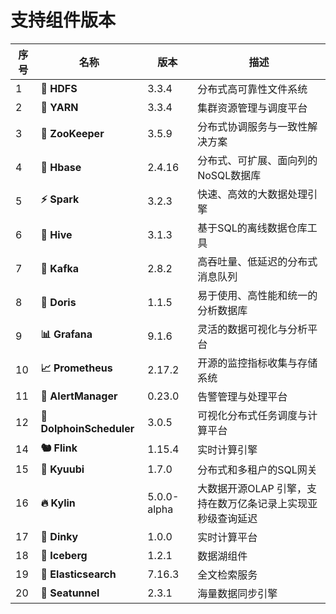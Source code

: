 # 支持组件版本

| 序号  | 名称                       | 版本          | 描述                               |
|-----|--------------------------|-------------|----------------------------------|
| 1   | **📁 HDFS**              | 3.3.4       | 分布式高可靠性文件系统                      |
| 2   | **🚀 YARN**              | 3.3.4       | 集群资源管理与调度平台                      |
| 3   | **🦜 ZooKeeper**         | 3.5.9       | 分布式协调服务与一致性解决方案                  |
| 4   | **🐘 Hbase**             | 2.4.16      | 分布式、可扩展、面向列的NoSQL数据库             |
| 5   | **⚡️ Spark**             | 3.2.3       | 快速、高效的大数据处理引擎                    |
| 6   | **🐝 Hive**              | 3.1.3       | 基于SQL的离线数据仓库工具                   |
| 7   | **🐧 Kafka**             | 2.8.2       | 高吞吐量、低延迟的分布式消息队列                 |
| 8   | **🌊 Doris**             | 1.1.5       | 易于使用、高性能和统一的分析数据库                |
| 9   | **📊 Grafana**           | 9.1.6       | 灵活的数据可视化与分析平台                    |
| 10  | **📈 Prometheus**        | 2.17.2      | 开源的监控指标收集与存储系统                   |
| 11  | **🚨 AlertManager**      | 0.23.0      | 告警管理与处理平台                        |
| 12  | **🐬 DolphoinScheduler** | 3.0.5       | 可视化分布式任务调度与计算平台                  |
| 14  | **🐿️ Flink**            | 1.15.4      | 实时计算引擎                           |
| 15  | **🦊 Kyuubi**            | 1.7.0       | 分布式和多租户的SQL网关                    |
| 16  | **🔥 Kylin**             | 5.0.0-alpha | 大数据开源OLAP 引擎，支持在数万亿条记录上实现亚秒级查询延迟 |
| 17  | **🎫 Dinky**             | 1.0.0       | 实时计算平台                           |
| 18  | **🧊 Iceberg**           | 1.2.1       | 数据湖组件                            |
| 19  | **🧿 Elasticsearch**     | 7.16.3      | 全文检索服务                           |
| 20  | **🌊 Seatunnel**        | 2.3.1       | 海量数据同步引擎             |

